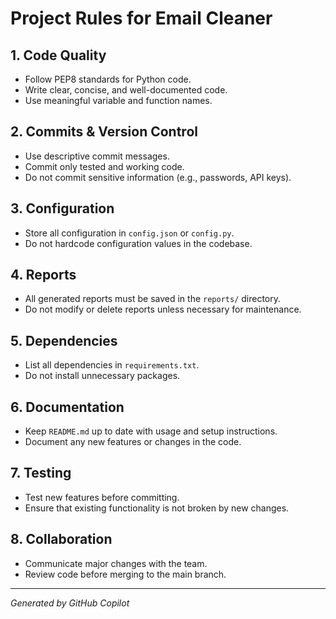 # Project Rules for Email Cleaner

## 1. Code Quality

- Follow PEP8 standards for Python code.
- Write clear, concise, and well-documented code.
- Use meaningful variable and function names.

## 2. Commits & Version Control

- Use descriptive commit messages.
- Commit only tested and working code.
- Do not commit sensitive information (e.g., passwords, API keys).

## 3. Configuration

- Store all configuration in `config.json` or `config.py`.
- Do not hardcode configuration values in the codebase.

## 4. Reports

- All generated reports must be saved in the `reports/` directory.
- Do not modify or delete reports unless necessary for maintenance.

## 5. Dependencies

- List all dependencies in `requirements.txt`.
- Do not install unnecessary packages.

## 6. Documentation

- Keep `README.md` up to date with usage and setup instructions.
- Document any new features or changes in the code.

## 7. Testing

- Test new features before committing.
- Ensure that existing functionality is not broken by new changes.

## 8. Collaboration

- Communicate major changes with the team.
- Review code before merging to the main branch.

---

_Generated by GitHub Copilot_
